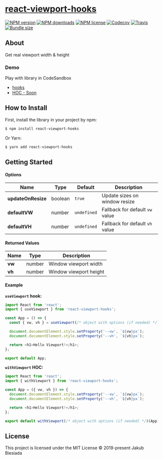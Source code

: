 # [react-viewport-hooks](https://github.com/jb1905/react-viewport-hooks)

[![NPM version](https://img.shields.io/npm/v/react-viewport-hooks?style=flat-square)](https://www.npmjs.com/package/react-viewport-hooks)
[![NPM downloads](https://img.shields.io/npm/dm/react-viewport-hooks?style=flat-square)](https://www.npmjs.com/package/react-viewport-hooks)
[![NPM license](https://img.shields.io/npm/l/react-viewport-hooks?style=flat-square)](https://www.npmjs.com/package/react-viewport-hooks)
[![Codecov](https://img.shields.io/codecov/c/github/JB1905/react-viewport-hooks?style=flat-square)](https://codecov.io/gh/cool-hooks/react-viewport-hooks)
[![Travis](https://img.shields.io/travis/cool-hooks/react-viewport-hooks/master?style=flat-square)](https://travis-ci.org/cool-hooks/react-viewport-hooks)
[![Bundle size](https://img.shields.io/bundlephobia/min/react-viewport-hooks?style=flat-square)](https://bundlephobia.com/result?p=react-viewport-hooks)

## About

Get real viewport width & height

### Demo

Play with library in CodeSandbox

- [hooks](https://codesandbox.io/s/hooks-demo-m8qxm)
- [HOC - Soon](#)

## How to Install

First, install the library in your project by npm:

```sh
$ npm install react-viewport-hooks
```

Or Yarn:

```sh
$ yarn add react-viewport-hooks
```

## Getting Started

#### Options

| Name               | Type    | Default     | Description                     |
| ------------------ | ------- | ----------- | ------------------------------- |
| **updateOnResize** | boolean | `true`      | Update sizes on window resize   |
| **defaultVW**      | number  | `undefined` | Fallback for default `vw` value |
| **defaultVH**      | number  | `undefined` | Fallback for default `vh` value |

#### Returned Values

| Name   | Type   | Description            |
| ------ | ------ | ---------------------- |
| **vw** | number | Window viewport width  |
| **vh** | number | Window viewport height |

#### Example

**`useViewport` hook:**

```js
import React from 'react';
import { useViewport } from 'react-viewport-hooks';

const App = () => {
  const { vw, vh } = useViewport(/* object with options (if needed) */);

  document.documentElement.style.setProperty('--vw', `${vw}px`);
  document.documentElement.style.setProperty('--vh', `${vh}px`);

  return <h1>Hello Viewport!</h1>;
};

export default App;
```

**`withViewport` HOC:**

```js
import React from 'react';
import { withViewport } from 'react-viewport-hooks';

const App = ({ vw, vh }) => {
  document.documentElement.style.setProperty('--vw', `${vw}px`);
  document.documentElement.style.setProperty('--vh', `${vh}px`);

  return <h1>Hello Viewport!</h1>;
};

export default withViewport(/* object with options (if needed) */)(App);
```

## License

This project is licensed under the MIT License © 2019-present Jakub Biesiada
